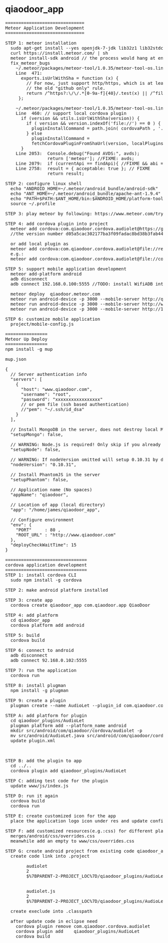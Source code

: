 qiaodoor_app
============
<pre>
==============================
Meteor Application Development
==============================

STEP 1: meteor installation
  sudo apt-get install --yes openjdk-7-jdk lib32z1 lib32stdc++6 git
  curl https://install.meteor.com/ | sh
  meteor install-sdk android // the process would hang at end terminate it is fine
  fix_meteor_bugs
    ~/.meteor/packages/meteor-tool/1.0.35/meteor-tool-os.linux.x86_32/tools/utils.js
    Line  471:
      exports.isUrlWithSha = function (x) {
        // For now, just support http/https, which is at least less restrictive than
        // the old "github only" rule.
        return /^https?:\/\/.*[0-9a-f]{40}/.test(x) || /^file:\/\/.*/.test(x);
     };

    ~/.meteor/packages/meteor-tool/1.0.35/meteor-tool-os.linux.x86_32/tools/commands-cordova.js
    Line  460: // support local cordova plugin
      if (version && utils.isUrlWithSha(version)) {
        if ( version && version.indexOf('file://') == 0 ) {
          pluginInstallCommand = path.join( cordovaPath , '../../..' , version.substring(7)) ;
        } else 
          pluginInstallCommand =
          fetchCordovaPluginFromShaUrl(version, localPluginsPath, name);
      }
    Line 2053:  Console.debug("Found AVDS:", avds);
                return ['meteor']; //FIXME: avds;
    Line 2079:  if (currentApi == findApi){ //FIXME && abi == findArch) {
    Line 2758:  result = { acceptable: true }; // FIXME
                return result;
   
STEP 2: configure linux shell
  echo "ANDROID_HOME=~/.meteor/android_bundle/android-sdk"  >> ~/.profile
  echo "ANT_HOME=~/.meteor/android_bundle/apache-ant-1.9.4" >> ~/.profile
  echo "PATH=$PATH:$ANT_HOME/bin:$ANDROID_HOME/platform-tools:$ANDROID_HOME/tools:~/.meteor/packages/meteor-tool/.1.0.35.hgbesu++os.linux.x86_32+web.browser+web.cordova/meteor-tool-os.linux.x86_32/dev_bundle/bin" >> ~/.profile
  source ~/.profile
  
STEP 3: play meteor by following: https://www.meteor.com/try

STEP 4: add cordova plugin into project
  meteor add cordova:com.qiaodoor.cordova.audiolet@https://github.com/qiaodoor/audiolet/tarball/d05a5cac302177ba3f09fadac8bd38b3fab447fe 
  //the version number d05a5cac302177ba3f09fadac8bd38b3fab447fe can be found from github
  
  or add local plugin as
  meteor add cordova:com.qiaodoor.cordova.audiolet@file://relative_path_compare_with_project_path
  e.g.:
  meteor add cordova:com.qiaodoor.cordova.audiolet@file://cordova-build-override/plugins/com.qiaodoor.cordova.audiolet

STEP 5: support mobile application development
  meteor add-platform android
  adb disconnect
  adb connect 192.168.0.100:5555 //TODO: install WifiADB into android cell phone and turn it on
  
  meteor deploy  qiaodoor.meteor.com
  meteor run android-device -p 3000 --mobile-server http://qiaodoor.meteor.com --production --verbose
  meteor run android-device -p 3000 --mobile-server http://www.qiaodoor.com    --production --verbose
  meteor run android-device -p 3000 --mobile-server http://192.168.0.102:3000  --production --verbose
      
STEP 6: customize mobile application
  project/mobile-config.js

================  
Meteor Up Deploy
================
npm install -g mup

mup.json

{
  // Server authentication info
  "servers": [
    {
      "host": "www.qiaodoor.com",
      "username": "root",
      "password": "xxxxxxxxxxxxxxxxx"
      // or pem file (ssh based authentication)
      //"pem": "~/.ssh/id_dsa"
    }
  ],

  // Install MongoDB in the server, does not destroy local MongoDB on future setup
  "setupMongo": false,

  // WARNING: Node.js is required! Only skip if you already have Node.js installed on server.
  "setupNode": false,

  // WARNING: If nodeVersion omitted will setup 0.10.31 by default. Do not use v, only version number.
  "nodeVersion": "0.10.31",

  // Install PhantomJS in the server
  "setupPhantom": false,

  // Application name (No spaces)
  "appName": "qiaodoor",

  // Location of app (local directory)
  "app": "/home/james/qiaodoor_app",

  // Configure environment
  "env": {
    "PORT"     : 80 , 
    "ROOT_URL" : "http://www.qiaodoor.com" 
  }, 
  "deployCheckWaitTime": 15
}

===============================
cordova application development
===============================
STEP 1: install cordova CLI
  sudo npm install -g cordova

STEP 2: make android platform installed

STEP 3: create app
  cordova create qiaodoor_app com.qiaodoor.app QiaoDoor
  
STEP 4: add platform
  cd qiaodoor_app
  cordova platform add android
    
STEP 5: build
  cordova build
  
STEP 6: connect to android
  adb disconnect
  adb connect 92.168.0.102:5555
  
STEP 7: run the application
  cordova run

STEP 8: install plugman
  npm install -g plugman
  
STEP 9: create a plugin
  plugman create --name AudioLet --plugin_id com.qiaodoor.cordova.audiolet --plugin_version 0.0.1 --path qiaodoor_plugins
  
STEP A: add platform for plugin
  cd qiaodoor_plugins/AudioLet
  plugman platform add --platform_name android
  mkdir src/android/com/qiaodoor/cordova/audiolet -p
  mv src/android/AudioLet.java src/android/com/qiaodoor/cordova/audiolet
  update plugin.xml
    <clobbers target="AudioLet" />
    <source-file src="src/android/com/qiaodoor/cordova/audiolet/AudioLet.java" target-dir="src/com/qiaodoor/cordova/audiolet/AudioLet" />
    
STEP B: add the plugin to app
  cd ../..    
  cordova plugin add qiaodoor_plugins/AudioLet
  
STEP C: adding test code for the plugin
  update www/js/index.js

STEP D: run it again
  cordova build
  cordova run

STEP E: create customized icon for the app
  place the application logo icon under res and update config.xml
  
STEP F: add customized resources(e.g.:css) for different platform
  merges/android/css/overrides.css
  meanwhile add an empty to www/css/overrides.css

STEP G: create android project from existing code qiaodoor_app/platforms/android  
  create code link into .project
    <link>
		<name>audiolet</name>
		<type>2</type>
		<location>$%7BPARENT-2-PROJECT_LOC%7D/qiaodoor_plugins/AudioLet/src/android</location>
	</link>
	<link>
		<name>audiolet.js</name>
		<type>2</type>
		<location>$%7BPARENT-2-PROJECT_LOC%7D/qiaodoor_plugins/AudioLet/www</location>
	</link>
  create execlude into .classpath
    <classpathentry excluding="com/qiaodoor/cordova/audiolet/" kind="src" path="src"/>    
  after update code in eclipse need
    cordova plugin remove com.qiaodoor.cordova.audiolet
    cordova plugin add    qiaodoor_plugins/AudioLet
    cordova build
</pre>
 
